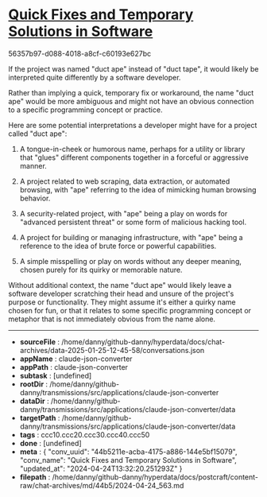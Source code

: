 # [Quick Fixes and Temporary Solutions in Software](https://claude.ai/chat/44b5211e-acba-4175-a886-144e5bf15079)

56357b97-d088-4018-a8cf-c60193e627bc

 If the project was named "duct ape" instead of "duct tape", it would likely be interpreted quite differently by a software developer.

Rather than implying a quick, temporary fix or workaround, the name "duct ape" would be more ambiguous and might not have an obvious connection to a specific programming concept or practice.

Here are some potential interpretations a developer might have for a project called "duct ape":

1. A tongue-in-cheek or humorous name, perhaps for a utility or library that "glues" different components together in a forceful or aggressive manner.

2. A project related to web scraping, data extraction, or automated browsing, with "ape" referring to the idea of mimicking human browsing behavior.

3. A security-related project, with "ape" being a play on words for "advanced persistent threat" or some form of malicious hacking tool.

4. A project for building or managing infrastructure, with "ape" being a reference to the idea of brute force or powerful capabilities.

5. A simple misspelling or play on words without any deeper meaning, chosen purely for its quirky or memorable nature.

Without additional context, the name "duct ape" would likely leave a software developer scratching their head and unsure of the project's purpose or functionality. They might assume it's either a quirky name chosen for fun, or that it relates to some specific programming concept or metaphor that is not immediately obvious from the name alone.

---

* **sourceFile** : /home/danny/github-danny/hyperdata/docs/chat-archives/data-2025-01-25-12-45-58/conversations.json
* **appName** : claude-json-converter
* **appPath** : claude-json-converter
* **subtask** : [undefined]
* **rootDir** : /home/danny/github-danny/transmissions/src/applications/claude-json-converter
* **dataDir** : /home/danny/github-danny/transmissions/src/applications/claude-json-converter/data
* **targetPath** : /home/danny/github-danny/transmissions/src/applications/claude-json-converter/data
* **tags** : ccc10.ccc20.ccc30.ccc40.ccc50
* **done** : [undefined]
* **meta** : {
  "conv_uuid": "44b5211e-acba-4175-a886-144e5bf15079",
  "conv_name": "Quick Fixes and Temporary Solutions in Software",
  "updated_at": "2024-04-24T13:32:20.251293Z"
}
* **filepath** : /home/danny/github-danny/hyperdata/docs/postcraft/content-raw/chat-archives/md/44b5/2024-04-24_563.md